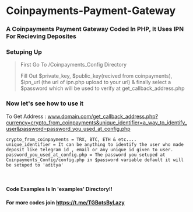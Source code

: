 # Coinpayments-Payment-Gateway
### A Coinpayments Payment Gateway Coded In PHP, It Uses IPN For Recieving Deposites

### Setuping Up
> First Go To /Coinpayments_Config Directory 
> 
> Fill Out $private_key, $public_key(recived from coinpayments), $ipn_url (the url of ipn.php upload to your url) & finally select a $password which will be used to verify at get_callback_address.php

### Now let's see how to use it
To Get Address : www.domain.com/get_callback_address.php?currency=crypto_from_coinpayments&unique_identifier=a_way_to_identify_user&password=password_you_used_at_config.php
<br>

```
crypto_from_coinpayments = TRX, BTC, ETH & etc....
unique_identifier = It can be anything to identify the user who made deposit like telegram id , email or any unique id given to user.
password_you_used_at_config.php = The password you setuped at Coinpayments_Config/config.php in $password variable default it will be setuped to 'aditya'
```
<br>

#### Code Examples Is In 'examples' Directory!!
#### **For more codes join https://t.me/TGBotsByLazy**
